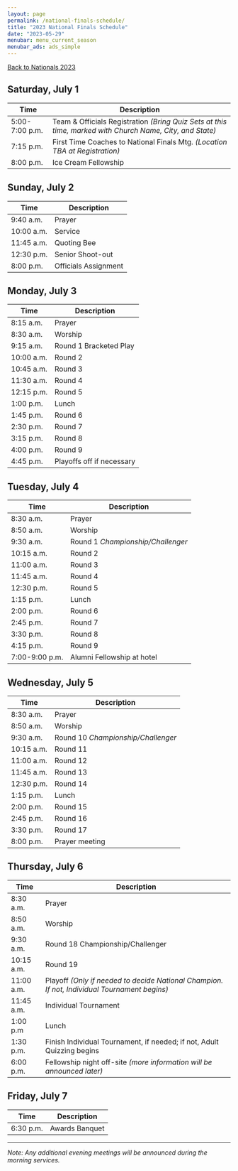 ```yaml
---
layout: page
permalink: /national-finals-schedule/
title: "2023 National Finals Schedule"
date: "2023-05-29"
menubar: menu_current_season
menubar_ads: ads_simple
---
```


<a href="{% link _pages/national-finals.md %}" class="button is-primary">Back to Nationals 2023</a>


## Saturday, July 1

| Time           | Description                                                                                              |
| -------------- | -------------------------------------------------------------------------------------------------------- |
| 5:00-7:00 p.m. | Team & Officials Registration *(Bring Quiz Sets at this time, marked with Church Name, City, and State)* |
| 7:15 p.m.      | First Time Coaches to National Finals Mtg. *(Location TBA at Registration)*                              |
| 8:00 p.m.      | Ice Cream Fellowship                                                                                     |

## Sunday, July 2

| Time       | Description          |
| ---------- | -------------------- |
| 9:40 a.m.  | Prayer               |
| 10:00 a.m. | Service              |
| 11:45 a.m. | Quoting Bee          |
| 12:30 p.m. | Senior Shoot-out     |
| 8:00 p.m.  | Officials Assignment |

## Monday, July 3

| Time       | Description               |
| ---------- | ------------------------- |
| 8:15 a.m.  | Prayer                    |
| 8:30 a.m.  | Worship                   |
| 9:15 a.m.  | Round 1 Bracketed Play    |
| 10:00 a.m. | Round 2                   |
| 10:45 a.m. | Round 3                   |
| 11:30 a.m. | Round 4                   |
| 12:15 p.m. | Round 5                   |
| 1:00 p.m.  | Lunch                     |
| 1:45 p.m.  | Round 6                   |
| 2:30 p.m.  | Round 7                   |
| 3:15 p.m.  | Round 8                   |
| 4:00 p.m.  | Round 9                   |
| 4:45 p.m.  | Playoffs off if necessary |

## Tuesday, July 4

| Time           | Description                       |
| -------------- | --------------------------------- |
| 8:30 a.m.      | Prayer                            |
| 8:50 a.m.      | Worship                           |
| 9:30 a.m.      | Round 1 *Championship/Challenger* |
| 10:15 a.m.     | Round 2                           |
| 11:00 a.m.     | Round 3                           |
| 11:45 a.m.     | Round 4                           |
| 12:30 p.m.     | Round 5                           |
| 1:15 p.m.      | Lunch                             |
| 2:00 p.m.      | Round 6                           |
| 2:45 p.m.      | Round 7                           |
| 3:30 p.m.      | Round 8                           |
| 4:15 p.m.      | Round 9                           |
| 7:00-9:00 p.m. | Alumni Fellowship at hotel        |

## Wednesday, July 5

| Time       | Description                        |
| ---------- | ---------------------------------- |
| 8:30 a.m.  | Prayer                             |
| 8:50 a.m.  | Worship                            |
| 9:30 a.m.  | Round 10 *Championship/Challenger* |
| 10:15 a.m. | Round 11                           |
| 11:00 a.m. | Round 12                           |
| 11:45 a.m. | Round 13                           |
| 12:30 p.m. | Round 14                           |
| 1:15 p.m.  | Lunch                              |
| 2:00 p.m.  | Round 15                           |
| 2:45 p.m.  | Round 16                           |
| 3:30 p.m.  | Round 17                           |
| 8:00 p.m.  | Prayer meeting                     |

## Thursday, July 6

| Time       | Description                                                                                  |
| ---------- | -------------------------------------------------------------------------------------------- |
| 8:30 a.m.  | Prayer                                                                                       |
| 8:50 a.m.  | Worship                                                                                      |
| 9:30 a.m.  | Round 18 Championship/Challenger                                                             |
| 10:15 a.m. | Round 19                                                                                     |
| 11:00 a.m. | Playoff *(Only if needed to decide National Champion. If not, Individual Tournament begins)* |
| 11:45 a.m. | Individual Tournament                                                                        |
| 1:00 p.m   | Lunch                                                                                        |
| 1:30 p.m.  | Finish Individual Tournament, if needed; if not, Adult Quizzing begins                       |
| 6:00 p.m.  | Fellowship night off-site *(more information will be announced later)*                       |

## Friday, July 7

| Time      | Description    |
| --------- | -------------- |
| 6:30 p.m. | Awards Banquet |

---

*Note: Any additional evening meetings will be announced during the morning services.*